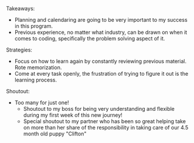 Takeaways:
- Planning and calendaring are going to be very important to my success in this program.
- Previous experience, no matter what industry, can be drawn on when it comes to coding, specifically the problem solving aspect of it.


Strategies:
- Focus on how to learn again by constantly reviewing previous material. Rote memorization.
- Come at every task openly, the frustration of trying to figure it out is the learning process.

Shoutout:
- Too many for just one!
  * Shoutout to my boss for being very understanding and flexible during my first week of this new journey!
  * Special shoutout to my partner who has been so great helping take on more than her share of the responsibility in taking care of our 4.5 month old puppy "Clifton"
